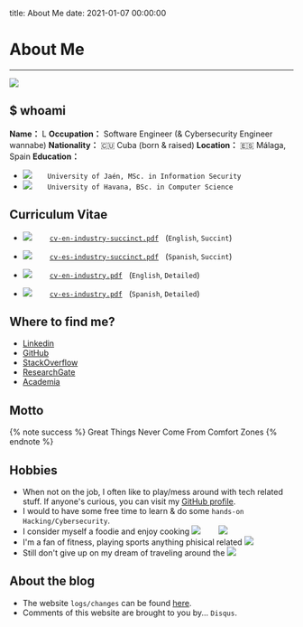 title: About Me
date: 2021-01-07 00:00:00

# About Me

----

![](/assets/images/about-me/havana-skyline.jpg)

## $ whoami

**Name：** L
**Occupation：** Software Engineer (& Cybersecurity Engineer wannabe)
**Nationality：** 🇨🇺 Cuba (born & raised)
**Location：** 🇪🇸 Málaga, Spain
**Education：**
- [<img class="uni-shield-icon" src="/assets/images/about-me/uja-logo-01.gif">](https://www.ujaen.es/) &nbsp;&nbsp;&nbsp;&nbsp;&nbsp; `University of Jaén, MSc. in Information Security`
- [<img class="uni-shield-icon" src="/assets/images/about-me/uh-logo-01.gif">](http://www.uh.cu/) &nbsp;&nbsp;&nbsp;&nbsp;&nbsp; `University of Havana, BSc. in Computer Science`

## Curriculum Vitae
- [<img class="cv-pdf-icon" src="/assets/images/shared/pdf.png">](https://github.com/ryuzakyl/curriculum-vitae/releases/download/1.0.6/cv-en-industry-succinct.pdf) &nbsp;&nbsp;&nbsp;&nbsp;&nbsp;&nbsp; [`cv-en-industry-succinct.pdf`](https://github.com/ryuzakyl/curriculum-vitae/releases/download/1.0.6/cv-en-industry-succinct.pdf) &nbsp; (`English`, `Succint`)
- [<img class="cv-pdf-icon" src="/assets/images/shared/pdf.png">](https://github.com/ryuzakyl/curriculum-vitae/releases/download/1.0.6/cv-es-industry-succinct.pdf) &nbsp;&nbsp;&nbsp;&nbsp;&nbsp;&nbsp; [`cv-es-industry-succinct.pdf`](https://github.com/ryuzakyl/curriculum-vitae/releases/download/1.0.6/cv-es-industry-succinct.pdf) &nbsp; (`Spanish`, `Succint`)


- [<img class="cv-pdf-icon" src="/assets/images/shared/pdf.png">](https://github.com/ryuzakyl/curriculum-vitae/releases/download/1.0.6/cv-en-industry.pdf) &nbsp;&nbsp;&nbsp;&nbsp;&nbsp;&nbsp; [`cv-en-industry.pdf`](https://github.com/ryuzakyl/curriculum-vitae/releases/download/1.0.6/cv-en-industry.pdf) &nbsp; (`English`, `Detailed`)
- [<img class="cv-pdf-icon" src="/assets/images/shared/pdf.png">](https://github.com/ryuzakyl/curriculum-vitae/releases/download/1.0.6/cv-es-industry.pdf) &nbsp;&nbsp;&nbsp;&nbsp;&nbsp;&nbsp; [`cv-es-industry.pdf`](https://github.com/ryuzakyl/curriculum-vitae/releases/download/1.0.6/cv-es-industry.pdf) &nbsp; (`Spanish`, `Detailed`)

## Where to find me?

- [Linkedin](https://www.linkedin.com/in/victormendiolalau/)
- [GitHub](https://github.com/ryuzakyl/)
- [StackOverflow](https://stackoverflow.com/users/2766396/ryuzakyl)
- [ResearchGate](https://www.researchgate.net/profile/Victor_Mendiola-Lau)
- [Academia](https://independent.academia.edu/VictorMendiolaLau)

## Motto

{% note success %}
    Great Things Never Come From Comfort Zones
{% endnote %}


## Hobbies

- When not on the job, I often like to play/mess around with tech related stuff.  If anyone's curious, you can visit my [GitHub profile](https://github.com/ryuzakyl).
- I would <span class="with-love" id="animate"><i class="fa fa-heart"></i></span> to have some free time to learn & do some `hands-on Hacking/Cybersecurity`.
- I consider myself a foodie and enjoy cooking [<img class="gh-md-emoji-icon" src="https://github.githubassets.com/images/icons/emoji/unicode/1f372.png">](#) &nbsp;&nbsp;&nbsp;&nbsp;&nbsp;&nbsp; [<img class="gh-md-emoji-icon" src="https://github.githubassets.com/images/icons/emoji/unicode/1f963.png">](#)
- I'm a fan of fitness, playing sports anything phisical related [<img class="gh-md-emoji-icon" src="https://github.githubassets.com/images/icons/emoji/unicode/1f3cb.png">](#)
- Still don't give up on my dream of traveling around the [<img class="gh-md-emoji-icon" src="https://github.githubassets.com/images/icons/emoji/unicode/1f30e.png">](#)


## About the blog

- The website `logs/changes` can be found [here](https://ryuzakyl.github.io/2016/09/03/blog-logfile/).
- Comments of this website are brought to you by... `Disqus`.

<script
    src="https://cdnjs.cloudflare.com/ajax/libs/jquery/3.5.0/jquery.min.js"
    integrity="sha256-xNzN2a4ltkB44Mc/Jz3pT4iU1cmeR0FkXs4pru/JxaQ="
    crossorigin="anonymous"
></script>

<div id="yiyan"></div>

<script>
    jQuery
    .ajax({ url: "https://v1.hitokoto.cn/" })
    .done(function(content, err) {
        console.log("content::", content, "err::", err);
        if (err === "success") {
        var result = "";
        content = JSON.parse(content);
        result = content.hitokoto + "&nbsp;--" + content.from;
        console.log("=result=>>", result);
        result = content.hitokoto + "&nbsp;--" + content.from;
        jQuery("#yiyan").html(result);
        }
    });
</script>
